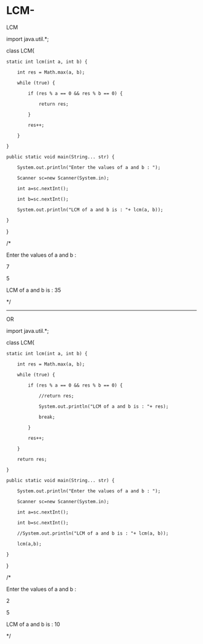# LCM-


LCM 

import java.util.*;

class LCM{

    static int lcm(int a, int b) {

        int res = Math.max(a, b);

        while (true) {

            if (res % a == 0 && res % b == 0) {

                return res;

            }

            res++;

        }

    }

    public static void main(String... str) {

        System.out.println("Enter the values of a and b : ");

        Scanner sc=new Scanner(System.in);

        int a=sc.nextInt();

        int b=sc.nextInt();

        System.out.println("LCM of a and b is : "+ lcm(a, b));

    }

}

/*

Enter the values of a and b : 

7

5

LCM of a and b is : 35

 */

******************************************************

OR

import java.util.*;

class LCM{

    static int lcm(int a, int b) {

        int res = Math.max(a, b);

        while (true) {

            if (res % a == 0 && res % b == 0) {

                //return res;

                System.out.println("LCM of a and b is : "+ res);

                break;

            }

            res++;

        }

        return res;

    }

    public static void main(String... str) {

        System.out.println("Enter the values of a and b : ");

        Scanner sc=new Scanner(System.in);

        int a=sc.nextInt();

        int b=sc.nextInt();

        //System.out.println("LCM of a and b is : "+ lcm(a, b));

        lcm(a,b);

    }

}

/*

Enter the values of a and b :

2

5

LCM of a and b is : 10

 */
